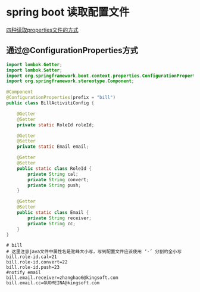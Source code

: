 # spring boot 读取配置文件

[四种读取properties文件的方式](https://www.imooc.com/article/18252)

## 通过@ConfigurationProperties方式

```java 读取配置文件
import lombok.Getter;
import lombok.Setter;
import org.springframework.boot.context.properties.ConfigurationProperties;
import org.springframework.stereotype.Component;

@Component
@ConfigurationProperties(prefix = "bill")
public class BillActivitiConfig {

    @Getter
    @Setter
    private static RoleId roleId;

    @Getter
    @Setter
    private static Email email;

    @Getter
    @Setter
    public static class RoleId {
        private String cal;
        private String convert;
        private String push;
    }

    @Getter
    @Setter
    public static class Email {
        private String receiver;
        private String cc;
    }
}
```

```properties application-dev.properties
# bill
# 这里注意java文件中属性名是驼峰大小写，写到配置文件应该使用 ‘-’ 分割的全小写
bill.role-id.cal=21
bill.role-id.convert=22
bill.role-id.push=23
#notify email
bill.email.receiver=zhanghao6@kingsoft.com
bill.email.cc=GUOMEINA@kingsoft.com
```